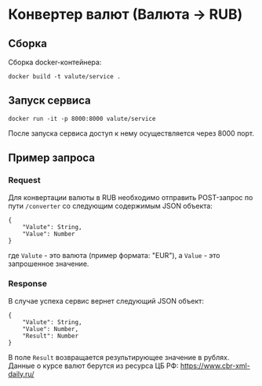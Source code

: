# Конвертер валют (Валюта -> RUB)
## Сборка
Сборка docker-контейнера:
```
docker build -t valute/service .
```
## Запуск сервиса
```
docker run -it -p 8000:8000 valute/service
```
После запуска сервиса доступ к нему осуществляется через 8000 порт.

## Пример запроса
### Request
Для конвертации валюты в RUB необходимо отправить POST-запрос по пути `/converter` со следующим содержимым JSON объекта:
```
{
    "Valute": String,
    "Value": Number
}
```
где `Valute` - это валюта (пример формата: "EUR"), а `Value` - это запрошенное значение.

### Response
В случае успеха сервис вернет следующий JSON объект:
```
{
    "Valute": String,
    "Value": Number,
    "Result": Number
}
```
В поле `Result` возвращается результирующее значение в рублях.
Данные о курсе валют берутся из ресурса ЦБ РФ: https://www.cbr-xml-daily.ru/